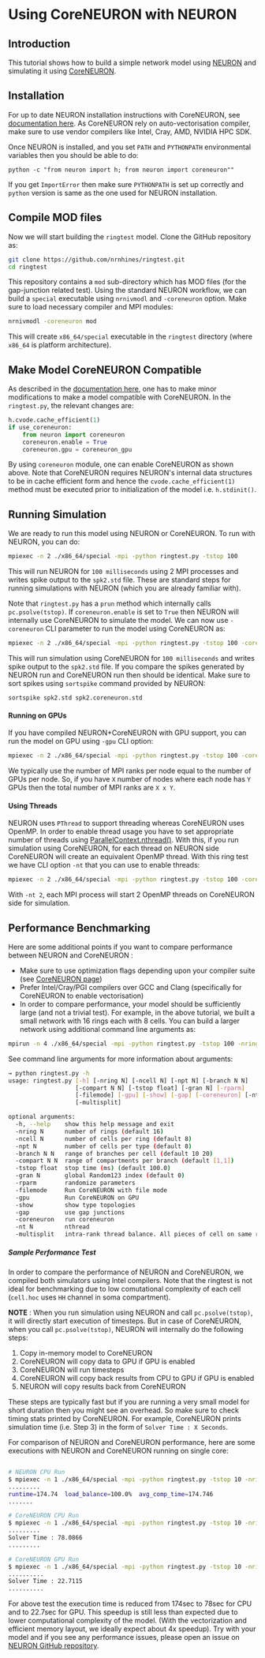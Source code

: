 # Using CoreNEURON with NEURON

## Introduction

This tutorial shows how to build a simple network model using [NEURON](https://www.neuron.yale.edu/neuron/) and simulating it using [CoreNEURON](https://github.com/BlueBrain/CoreNeuron).

## Installation

For up to date NEURON installation instructions with CoreNEURON, see [documentation here](https://github.com/neuronsimulator/nrn/blob/master/docs/coreneuron/how-to/coreneuron.md). As CoreNEURON rely on auto-vectorisation compiler, make sure to use vendor compilers like Intel, Cray, AMD, NVIDIA HPC SDK.

Once NEURON is installed, and you set `PATH` and `PYTHONPATH` environmental variables then you should be able to do:

```
python -c "from neuron import h; from neuron import coreneuron""
```

If you get `ImportError` then make sure `PYTHONPATH` is set up correctly and `python` version is same as the one used for NEURON installation.

## Compile MOD files

Now we will start building the `ringtest` model. Clone the GitHub repository as:

```bash
git clone https://github.com/nrnhines/ringtest.git
cd ringtest
```

This repository contains a `mod` sub-directory which has MOD files (for the gap-junction related test). Using the standard NEURON workflow, we can build a `special` executable using `nrnivmodl` and `-coreneuron` option. Make sure to load necessary compiler and MPI modules:

```bash
nrnivmodl -coreneuron mod
```

This will create `x86_64/special` executable in the `ringtest` directory (where `x86_64` is platform architecture).


## Make Model CoreNEURON Compatible

As described in the [documentation here](https://github.com/neuronsimulator/nrn/blob/master/docs/coreneuron/how-to/coreneuron.md), one has to make minor modifications to make a model compatible with CoreNEURON. In the `ringtest.py`, the relevant changes are:

```python
h.cvode.cache_efficient(1)
if use_coreneuron:
    from neuron import coreneuron
    coreneuron.enable = True
    coreneuron.gpu = coreneuron_gpu
```

By using `coreneuron` module, one can enable CoreNEURON as shown above. Note that CoreNEURON requires NEURON's internal data structures to be in cache efficient form and hence the `cvode.cache_efficient(1)` method must be executed prior to initialization of the model i.e. `h.stdinit()`.

## Running Simulation

We are ready to run this model using NEURON or CoreNEURON. To run with NEURON, you can do:

```bash
mpiexec -n 2 ./x86_64/special -mpi -python ringtest.py -tstop 100
```

This will run NEURON for `100 milliseconds` using 2 MPI processes and writes spike output to the `spk2.std` file. These are standard steps for running simulations with NEURON (which you are already familiar with).

Note that `ringtest.py` has a `prun` method which internally calls ` pc.psolve(tstop)`. If `coreneuron.enable` is set to `True` then NEURON will internally use CoreNEURON to simulate the model. We can now use `-coreneuron` CLI parameter to run the model using CoreNEURON as:

```bash
mpiexec -n 2 ./x86_64/special -mpi -python ringtest.py -tstop 100 -coreneuron
```

This will run simulation using CoreNEURON for `100 milliseconds` and writes spike output to the `spk2.std` file. If you compare the spikes generated by NEURON run and CoreNEURON run then should be identical. Make sure to sort spikes using `sortspike` command provided by NEURON:

```
sortspike spk2.std spk2.coreneuron.std
```

#### Running on GPUs

If you have compiled NEURON+CoreNEURON with GPU support, you can run the model on GPU using `-gpu` CLI option:

```bash
mpiexec -n 2 ./x86_64/special -mpi -python ringtest.py -tstop 100 -coreneuron -gpu
```

We typically use the number of MPI ranks per node equal to the number of GPUs per node. So, if you have `X` number of nodes where each node has `Y` GPUs then the total number of MPI ranks are `X x Y`.

#### Using Threads

NEURON uses `PThread` to support threading whereas CoreNEURON uses OpenMP. In order to enable thread usage you have to set appropriate number of threads using [ParallelContext.nthread()](https://www.neuron.yale.edu/neuron/static/py_doc/modelspec/programmatic/network/parcon.html#ParallelContext.nthread). With this, if you run simulation using CoreNEURON, for each thread on NEURON side CoreNEURON will create an equivalent OpenMP thread. With this ring test we have CLI option `-nt` that you can use to enable threads:

```bash
mpiexec -n 2 ./x86_64/special -mpi -python ringtest.py -tstop 100 -coreneuron -nt 2
```

With `-nt 2`, each MPI process will start 2 OpenMP threads on CoreNEURON side for simulation.


## Performance Benchmarking

Here are some additional points if you want to compare performance between NEURON and CoreNEURON :

* Make sure to use optimization flags depending upon your compiler suite (see [CoreNEURON page](https://github.com/BlueBrain/CoreNeuron))
* Prefer Intel/Cray/PGI compilers over GCC and Clang (specifically for CoreNEURON to enable vectorisation)
* In order to compare performance, your model should be sufficiently large (and not a trivial test). For example, in the above tutorial, we built a small network with 16 rings each with 8 cells. You can build a larger network using additional command line arguments as:

```bash
mpirun -n 4 ./x86_64/special -mpi -python ringtest.py -tstop 100 -nring 1024 -ncell 128 -branch 32 64
```

See command line arguments for more information about arguments:

```bash
→ python ringtest.py -h
usage: ringtest.py [-h] [-nring N] [-ncell N] [-npt N] [-branch N N]
                   [-compart N N] [-tstop float] [-gran N] [-rparm]
                   [-filemode] [-gpu] [-show] [-gap] [-coreneuron] [-nt N]
                   [-multisplit]

optional arguments:
  -h, --help    show this help message and exit
  -nring N      number of rings (default 16)
  -ncell N      number of cells per ring (default 8)
  -npt N        number of cells per type (default 8)
  -branch N N   range of branches per cell (default 10 20)
  -compart N N  range of compartments per branch (default [1,1])
  -tstop float  stop time (ms) (default 100.0)
  -gran N       global Random123 index (default 0)
  -rparm        randomize parameters
  -filemode     Run CoreNEURON with file mode
  -gpu          Run CoreNEURON on GPU
  -show         show type topologies
  -gap          use gap junctions
  -coreneuron   run coreneuron
  -nt N         nthread
  -multisplit   intra-rank thread balance. All pieces of cell on same rank.
```

##### Sample Performance Test

In order to compare the performance of NEURON and CoreNEURON, we compiled both simulators using Intel compilers. Note that the ringtest is not ideal for benchmarking due to low comutational complexity of each cell (`cell.hoc` uses `HH` channel in soma compartment).

**NOTE** : When you run simulation using NEURON and call `pc.psolve(tstop)`, it will directly start execution of timesteps. But in case of CoreNEURON, when you call `pc.psolve(tstop)`, NEURON will internally do the following steps:

1. Copy in-memory model to CoreNEURON
2. CoreNEURON will copy data to GPU if GPU is enabled
3. CoreNEURON will run timesteps
4. CoreNEURON will copy back results from CPU to GPU if GPU is enabled
5. NEURON will copy results back from CoreNEURON

These steps are typically fast but if you are running a very small model for short duration then you might see an overhead. So make sure to check timing stats printed by CoreNEURON. For example, CoreNEURON prints simulation time (i.e. Step 3) in the form of `Solver Time : X Seconds`.

For comparison of NEURON and CoreNEURON performance, here are some executions with NEURON and CoreNEURON running on single core:

```bash

# NEURON CPU Run
$ mpiexec -n 1 ./x86_64/special -mpi -python ringtest.py -tstop 10 -nring 128 -ncell 128 -branch 32 64
.........
runtime=174.74  load_balance=100.0%  avg_comp_time=174.746
.......

# CoreNEURON CPU Run
$ mpiexec -n 1 ./x86_64/special -mpi -python ringtest.py -tstop 10 -nring 128 -ncell 128 -branch 32 64 -coreneuron
.........
Solver Time : 78.0866
.........

# CoreNEURON GPU Run
$ mpiexec -n 1 ./x86_64/special -mpi -python ringtest.py -tstop 10 -nring 128 -ncell 128 -branch 32 64 -coreneuron -gpu
..........
Solver Time : 22.7115
..........
```

For above test the execution time is reduced from 174sec to 78sec for CPU and to 22.7sec for GPU. This speedup is still less than expected due to lower computational complexity of the model. (With the vectorization and efficient memory layout, we ideally expect about 4x speedup). Try with your model and if you see any performance issues, please open an issue on [NEURON GitHub repository](https://github.com/neuronsimulator/nrn/issues/new).
